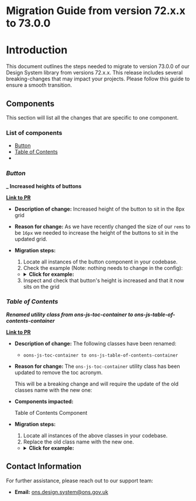 # Migration Guide from version 72.x.x to 73.0.0

# Introduction

This document outlines the steps needed to migrate to version 73.0.0 of our Design System library from versions 72.x.x. This release includes several breaking-changes that may impact your projects. Please follow this guide to ensure a smooth transition.

## Components

This section will list all the changes that are specific to one component.

### List of components

-   [Button](#button)
-   [Table of Contents](#table-of-contents)
-

### **_Button_**

**\_ Increased heights of buttons**

[**Link to PR**](https://github.com/ONSdigital/design-system/pull/3502)

-   **Description of change:** Increased height of the button to sit in the 8px grid
-   **Reason for change:** As we have recently changed the size of our `rems` to be `16px` we needed to increase the height of the buttons to sit in the updated grid.

-   **Migration steps:**

    1. Locate all instances of the button component in your codebase.
    2. Check the example (Note: nothing needs to change in the config):

    -   <details>
         <summary><b>Click for example:</b></summary>

        ```njk
        //OLD
        {% from "components/button/_macro.njk" import onsButton %}
            {{
                onsButton({
                    "text": "Save and continue"
                })
            }}

        //NEW
        {% from "components/button/_macro.njk" import onsButton %}
            {{
                onsButton({
                    "text": "Save and continue"
                })
            }}
        ```

         </details>

    3. Inspect and check that button's height is increased and that it now sits on the grid

### **_Table of Contents_**

**_Renamed utility class from ons-js-toc-container to ons-js-table-of-contents-container_**

[**Link to PR**](https://github.com/ONSdigital/design-system/pull/3650)

-   **Description of change:** The following classes have been renamed:

    -   `oons-js-toc-container to ons-js-table-of-contents-container`

-   **Reason for change:** The `ons-js-toc-container` utility class has been updated to remove the toc acronym.

    This will be a breaking change and will require the update of the old classes name with the new one:

-   **Components impacted:**

    Table of Contents Component

-   **Migration steps:**

    1. Locate all instances of the above classes in your codebase.
    2. Replace the old class name with the new one.

    -   <details>
        <summary><b>Click for example:</b></summary>

        ```html
        OLD
        <div class="ons-grid ons-js-toc-container"></div>

        NEW
        <div class="ons-grid ons-js-table-of-contents-container"></div>
        ```

        </details>

## Contact Information

For further assistance, please reach out to our support team:

-   **Email:** ons.design.system@ons.gov.uk
